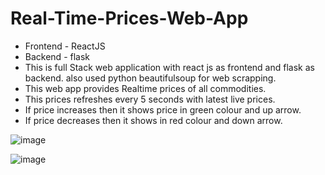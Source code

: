 # Real-Time-Prices-Web-App



- Frontend - ReactJS
- Backend - flask
- This is full Stack web application with react js as frontend and flask as backend. also used python beautifulsoup for web scrapping.
- This web app provides Realtime prices of all commodities.
- This prices refreshes every 5 seconds with latest live prices.
- If price increases then it shows price in green colour and up arrow.
- If price decreases then it shows in red colour and down arrow.

![image](https://user-images.githubusercontent.com/70758433/217904985-9fa52cf0-24a9-4534-bd7b-d9e4259e54ef.png)


![image](https://user-images.githubusercontent.com/70758433/217905255-2d2dd34c-62d0-4025-a8a9-32c3fcc7ffed.png)

